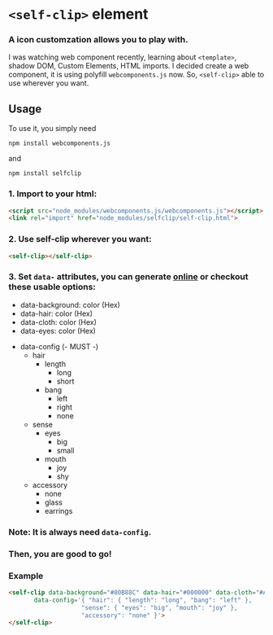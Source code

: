 # **`<self-clip>`** element
### A icon customzation allows you to play with.

I was watching web component recently, learning about `<template>`, shadow DOM, Custom Elements, HTML imports. I decided create a web component, it is using polyfill `webcomponents.js` now.
So, `<self-clip>` able to use wherever you want.

## Usage

To use it, you simply need 
```
npm install webcomponents.js
```
and
```
npm install selfclip
```
### 1. Import to your html:
```html
<script src="node_modules/webcomponents.js/webcomponents.js"></script>
<link rel="import" href="node_modules/selfclip/self-clip.html">
```

### 2. Use self-clip wherever you want:
```html
<self-clip></self-clip>
```

### 3. Set `data-` attributes, you can generate [online](https://reehoiyan.github.io/self-clip/) or checkout these usable options:

* data-background: color (Hex)
* data-hair: color (Hex)
* data-cloth: color (Hex)
* data-eyes: color (Hex)
- data-config (- MUST -)
  - hair
    - length
       - long
       - short
    - bang
       - left
       - right
       - none
  - sense
    - eyes
       - big
       - small
    - mouth
       - joy
       - shy
  - accessory
    - none
    - glass
    - earrings

### Note: It is always need `data-config`.
### Then, you are good to go!

### Example
```html
<self-clip data-background="#80B88C" data-hair="#000000" data-cloth="#A0DBDF" data-eyes="#000000"
       data-config='{ "hair": { "length": "long", "bang": "left" },
                    "sense": { "eyes": "big", "mouth": "joy" },
                    "accessory": "none" }'>
</self-clip>
```
